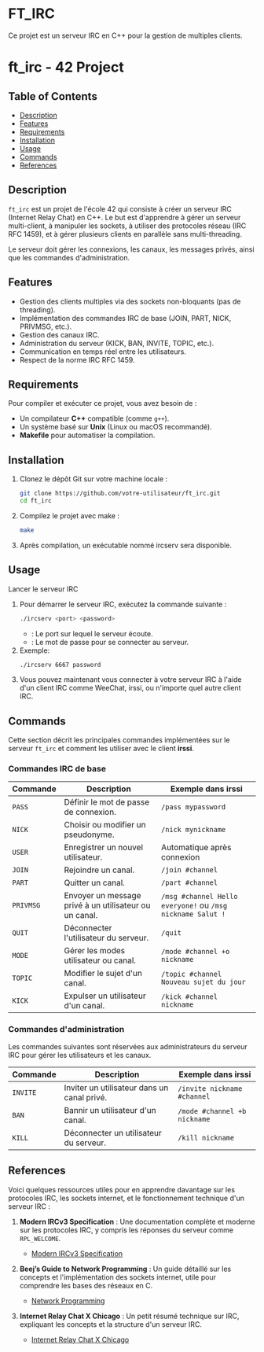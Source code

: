 # FT_IRC
Ce projet est un serveur IRC en C++ pour la gestion de multiples clients.
# ft_irc - 42 Project

## Table of Contents
- [Description](#description)
- [Features](#features)
- [Requirements](#requirements)
- [Installation](#installation)
- [Usage](#usage)
- [Commands](#commands)
- [References](references)

## Description

`ft_irc` est un projet de l'école 42 qui consiste à créer un serveur IRC (Internet Relay Chat) en C++. Le but est d'apprendre à gérer un serveur multi-client, à manipuler les sockets, à utiliser des protocoles réseau (IRC RFC 1459), et à gérer plusieurs clients en parallèle sans multi-threading.

Le serveur doit gérer les connexions, les canaux, les messages privés, ainsi que les commandes d'administration.

## Features

- Gestion des clients multiples via des sockets non-bloquants (pas de threading).
- Implémentation des commandes IRC de base (JOIN, PART, NICK, PRIVMSG, etc.).
- Gestion des canaux IRC.
- Administration du serveur (KICK, BAN, INVITE, TOPIC, etc.).
- Communication en temps réel entre les utilisateurs.
- Respect de la norme IRC RFC 1459.

## Requirements

Pour compiler et exécuter ce projet, vous avez besoin de :

- Un compilateur **C++** compatible (comme `g++`).
- Un système basé sur **Unix** (Linux ou macOS recommandé).
- **Makefile** pour automatiser la compilation.

## Installation

1. Clonez le dépôt Git sur votre machine locale :
   ```bash
   git clone https://github.com/votre-utilisateur/ft_irc.git
   cd ft_irc
   ```

2. Compilez le projet avec make :
    ```bash
    make
    ```
3. Après compilation, un exécutable nommé ircserv sera disponible.

## Usage

Lancer le serveur IRC

1. Pour démarrer le serveur IRC, exécutez la commande suivante :
    ```bash
    ./ircserv <port> <password>
    ```
    - <port> : Le port sur lequel le serveur écoute.
    - <password> : Le mot de passe pour se connecter au serveur.
2. Exemple:
    ```bash
    ./ircserv 6667 password
    ```
3. Vous pouvez maintenant vous connecter à votre serveur IRC à l'aide d'un  client IRC comme WeeChat, irssi, ou n'importe quel autre client IRC.

## Commands

Cette section décrit les principales commandes implémentées sur le serveur `ft_irc` et comment les utiliser avec le client **irssi**.

### Commandes IRC de base

| Commande      | Description                              | Exemple dans irssi |
|---------------|------------------------------------------|--------------------|
| `PASS`        | Définir le mot de passe de connexion.     | `/pass mypassword`  |
| `NICK`        | Choisir ou modifier un pseudonyme.        | `/nick mynickname`  |
| `USER`        | Enregistrer un nouvel utilisateur.       | Automatique après connexion |
| `JOIN`        | Rejoindre un canal.                      | `/join #channel`    |
| `PART`        | Quitter un canal.                        | `/part #channel`    |
| `PRIVMSG`     | Envoyer un message privé à un utilisateur ou un canal. | `/msg #channel Hello everyone!` ou `/msg nickname Salut !` |
| `QUIT`        | Déconnecter l'utilisateur du serveur.     | `/quit`            |
| `MODE`        | Gérer les modes utilisateur ou canal.     | `/mode #channel +o nickname` |
| `TOPIC`       | Modifier le sujet d'un canal.            | `/topic #channel Nouveau sujet du jour` |
| `KICK`        | Expulser un utilisateur d'un canal.      | `/kick #channel nickname` |

### Commandes d'administration

Les commandes suivantes sont réservées aux administrateurs du serveur IRC pour gérer les utilisateurs et les canaux.

| Commande      | Description                              | Exemple dans irssi                      |
|---------------|------------------------------------------|-----------------------------------------|
| `INVITE`      | Inviter un utilisateur dans un canal privé. | `/invite nickname #channel`             |
| `BAN`         | Bannir un utilisateur d'un canal.        | `/mode #channel +b nickname`            |
| `KILL`        | Déconnecter un utilisateur du serveur.   | `/kill nickname`                        |

## References

Voici quelques ressources utiles pour en apprendre davantage sur les protocoles IRC, les sockets internet, et le fonctionnement technique d'un serveur IRC :

1. **Modern IRCv3 Specification** : Une documentation complète et moderne sur les protocoles IRC, y compris les réponses du serveur comme `RPL_WELCOME`.
   - [Modern IRCv3 Specification](https://modern.ircdocs.horse/#rplwelcome-001)

2. **Beej’s Guide to Network Programming** : Un guide détaillé sur les concepts et l'implémentation des sockets internet, utile pour comprendre les bases des réseaux en C.
   - [Network Programming](https://beej.us/guide/bgnet/pdf/bgnet_a4_c_1.pdf)

3. **Internet Relay Chat X Chicago** : Un petit résumé technique sur IRC, expliquant les concepts et la structure d'un serveur IRC.
   - [Internet Relay Chat X Chicago](http://chi.cs.uchicago.edu/chirc/irc.html)

